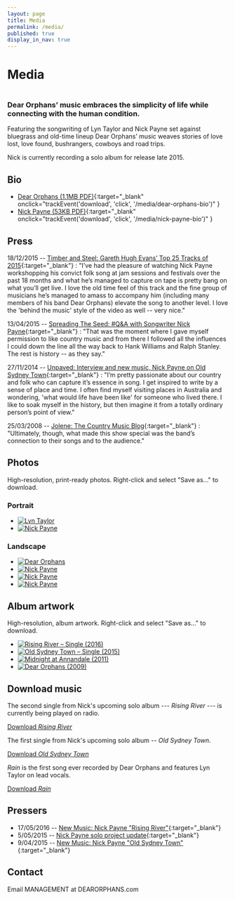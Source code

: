 ```yaml
---
layout: page
title: Media
permalink: /media/
published: true
display_in_nav: true
---
```


# Media

<img data-interchange="[/images/home-bg-small.jpg, (default)], [/images/home-bg-large.jpg, (medium)]">

### Dear Orphans’ music embraces the simplicity of life while connecting with the human condition.

Featuring the songwriting of Lyn Taylor and Nick Payne set against bluegrass and old-time lineup Dear Orphans’ music weaves stories of love lost, love found, bushrangers, cowboys and road trips.

Nick is currently recording a solo album for release late 2015.

## Bio

- [Dear Orphans (1.1MB PDF)](/files/Dear-Orphans-BIO.pdf){:target="_blank" onclick="trackEvent('download', 'click', '/media/dear-orphans-bio')" }
- [Nick Payne (53KB PDF)](/files/Nick-Payne-BIO.pdf){:target="_blank" onclick="trackEvent('download', 'click', '/media/nick-payne-bio')" }

## Press

18/12/2015 -- [Timber and Steel: Gareth Hugh Evans’ Top 25 Tracks of 2015](https://timberandsteel.wordpress.com/2015/12/18/gareth-hugh-evans-top-25-tracks-of-2015/){:target="_blank"}
: "I’ve had the pleasure of watching Nick Payne workshopping his convict folk song at jam sessions and festivals over the past 18 months and what he’s managed to capture on tape is pretty bang on what you’ll get live. I love the old time feel of this track and the fine group of musicians he’s managed to amass to accompany him (including many members of his band Dear Orphans) elevate the song to another level. I love the 'behind the music' style of the video as well -- very nice."

13/04/2015 -- [Spreading The Seed: #Q&amp;A with Songwriter Nick Payne](http://www.spreadingtheseed.com/post/116282706894/q-a-with-songwriter-nick-payne){:target="_blank"}
: "That was the moment where I gave myself permission to like country music and from there I followed all the influences I could down the line all the way back to Hank Williams and Ralph Stanley. The rest is history -- as they say."

27/11/2014 -- [Unpaved: Interview and new music, Nick Payne on Old Sydney Town](http://unpaved.com.au/interview-and-new-music-nick-payne-on-old-sydney-town){:target="_blank"}
: "I’m pretty passionate about our country and folk who can capture it’s essence in song. I get inspired to write by a sense of place and time. I often find myself visiting places in Australia and wondering, 'what would life have been like' for someone who lived there. I like to soak myself in the history, but then imagine it from a totally ordinary person’s point of view."

25/03/2008 -- [Jolene: The Country Music Blog](http://jolenethecountrymusicblog.blogspot.com.au/2008/03/orphans-coming-into-light.html){:target="_blank"}
: "Ultimately, though, what made this show special was the band’s connection to their songs and to the audience." 

## Photos

High-resolution, print-ready photos. Right-click and select "Save as..." to download.

### Portrait

<ul class="small-block-grid-1 medium-block-grid-3 large-block-grid-3 ths">
  <li>
    <a href="/images/media/Lyn-Taylor-PRINT-01.jpg" target="_blank" onclick="trackEvent('download', 'click', '/images/Lyn-Taylor-PRINT-01')">
      <img alt="Lyn Taylor" title="Lyn Taylor" src="/images/media/th/Lyn-Taylor-PRINT-01.jpg" />
    </a>
  </li>
  <li>
    <a href="/images/media/Nick-Payne-PRINT-01.jpg" target="_blank" onclick="trackEvent('download', 'click', '/images/Nick-Payne-PRINT-01')">
      <img alt="Nick Payne" title="Nick Payne" src="/images/media/th/Nick-Payne-PRINT-01.jpg" />
    </a>
  </li>
</ul>

### Landscape

<ul class="small-block-grid-1 medium-block-grid-2 large-block-grid-2 ths">
  <li>
    <a href="/images/media/Dear-Orphans-PRINT-01.jpg" target="_blank" onclick="trackEvent('download', 'click', '/images/Dear-Orphans-PRINT-01')">
      <img alt="Dear Orphans" title="Dear Orphans" src="/images/media/th/Dear-Orphans-PRINT-01.jpg" />
    </a>
  </li>
  <li>
    <a href="/images/media/Nick-Payne-PRINT-02.jpg" target="_blank" onclick="trackEvent('download', 'click', '/images/Nick-Payne-PRINT-02')">
      <img alt="Nick Payne" title="Nick Payne" src="/images/media/th/Nick-Payne-PRINT-02.jpg" />
    </a>
  </li>
  <li>
    <a href="/images/media/Nick-Payne-PRINT-03.jpg" target="_blank" onclick="trackEvent('download', 'click', '/images/Nick-Payne-PRINT-03')">
      <img alt="Nick Payne" title="Nick Payne" src="/images/media/th/Nick-Payne-PRINT-03.jpg" />
    </a>
  </li>
  <li>
    <a href="/images/media/Nick-Payne-PRINT-04.jpg" target="_blank" onclick="trackEvent('download', 'click', '/images/Nick-Payne-PRINT-04')">
      <img alt="Nick Payne" title="Nick Payne" src="/images/media/th/Nick-Payne-PRINT-04.jpg" />
    </a>
  </li>
</ul>

## Album artwork

High-resolution, album artwork. Right-click and select "Save as..." to download.

<ul class="small-block-grid-1 medium-block-grid-3 large-block-grid-3 ths">
  <li>
    <a href="/images/media/Rising-River-2016.jpg" target="_blank" onclick="trackEvent('download', 'click', '/images/Rising-River-2016')">
      <img alt="Rising River &ndash; Single (2016)" title="Rising River &ndash; Single (2016)" src="/images/media/th/Rising-River-2016.jpg" />
    </a>
  </li>
  <li>
    <a href="/images/media/Old-Sydney-Town-2015.jpg" target="_blank" onclick="trackEvent('download', 'click', '/images/Old-Sydney-Town-2015')">
      <img alt="Old Sydney Town &ndash; Single (2015)" title="Old Sydney Town &ndash; Single (2015)" src="/images/media/th/Old-Sydney-Town-2015.jpg" />
    </a>
  </li>
  <li>
    <a href="/images/media/Midnight-at-Annandale-2011.jpg" target="_blank" onclick="trackEvent('download', 'click', '/images/Midnight-at-Annandale-2011')">
      <img alt="Midnight at Annandale (2011)" title="Midnight at Annandale (2011)" src="/images/media/th/Midnight-at-Annandale-2011.jpg" />
    </a>
  </li>
  <li>
    <a href="/images/media/Dear-Orphans-2009.jpg" target="_blank" onclick="trackEvent('download', 'click', '/images/Dear-Orphans-2009')">
      <img alt="Dear Orphans (2009)" title="Dear Orphans (2009)" src="/images/media/th/Dear-Orphans-2009.jpg" />
    </a>
  </li>
</ul>

## Download music

The second single from Nick's upcoming solo album --- *Rising River* --- is currently being played on radio.

<p class="text-center">
      <a href="https://api.soundcloud.com/tracks/252131267/download?client_id=2e67448a38d9ec5882f25bc34f16bd26" class="button radius" onclick="trackEvent('download', 'click', '/soundcloud/rising-river')">Download <em>Rising River</em></a>
</p>

The first single from Nick's upcoming solo album -- *Old Sydney Town*.

<p class="text-center">
  <a href="https://api.soundcloud.com/tracks/175605572/download?client_id=2e67448a38d9ec5882f25bc34f16bd26" class="button radius" onclick="trackEvent('download', 'click', '/soundcloud/old-sydney-town')">Download <em>Old Sydney Town</em></a><br>
</p>

*Rain* is the first song ever recorded by Dear Orphans and features Lyn Taylor on lead vocals.

<p class="text-center">
  <a href="https://api.soundcloud.com/tracks/169556761/download?client_id=2e67448a38d9ec5882f25bc34f16bd26" class="button radius" onclick="trackEvent('download', 'click', '/soundcloud/rain')">Download <em>Rain</em></a>
</p>

## Pressers

- 17/05/2016 -- [New Music: Nick Payne "Rising River"](http://kriskatpublicity.com.au/nick-payne-2/){:target="_blank"}
- 5/05/2015 -- [Nick Payne solo project update](http://kriskatpublicity.com.au/nick-payne-solo-project-update/){:target="_blank"}
- 9/04/2015 -- [New Music: Nick Payne "Old Sydney Town"](http://kriskatpublicity.com.au/new-music-nick-payne-old-sydney-town/){:target="_blank"}

## Contact

Email MANAGEMENT at DEARORPHANS.com
